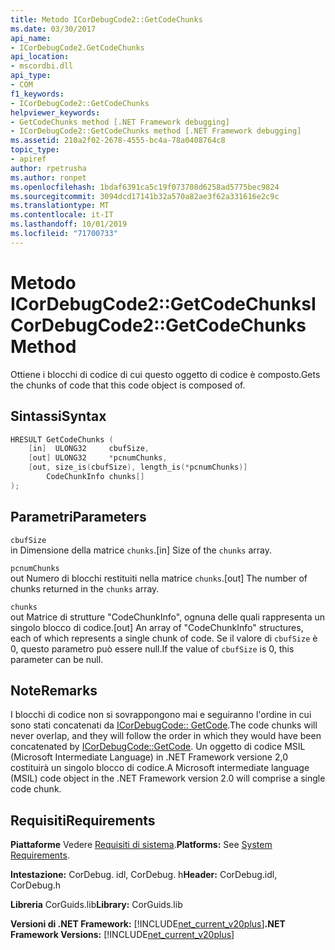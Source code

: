 ```yaml
---
title: Metodo ICorDebugCode2::GetCodeChunks
ms.date: 03/30/2017
api_name:
- ICorDebugCode2.GetCodeChunks
api_location:
- mscordbi.dll
api_type:
- COM
f1_keywords:
- ICorDebugCode2::GetCodeChunks
helpviewer_keywords:
- GetCodeChunks method [.NET Framework debugging]
- ICorDebugCode2::GetCodeChunks method [.NET Framework debugging]
ms.assetid: 210a2f02-2678-4555-bc4a-78a0408764c8
topic_type:
- apiref
author: rpetrusha
ms.author: ronpet
ms.openlocfilehash: 1bdaf6391ca5c19f073708d6258ad5775bec9824
ms.sourcegitcommit: 3094dcd17141b32a570a82ae3f62a331616e2c9c
ms.translationtype: MT
ms.contentlocale: it-IT
ms.lasthandoff: 10/01/2019
ms.locfileid: "71700733"
---
```

# <a name="icordebugcode2getcodechunks-method"></a><span data-ttu-id="6ecfe-102">Metodo ICorDebugCode2::GetCodeChunks</span><span class="sxs-lookup"><span data-stu-id="6ecfe-102">ICorDebugCode2::GetCodeChunks Method</span></span>

<span data-ttu-id="6ecfe-103">Ottiene i blocchi di codice di cui questo oggetto di codice è composto.</span><span class="sxs-lookup"><span data-stu-id="6ecfe-103">Gets the chunks of code that this code object is composed of.</span></span>

## <a name="syntax"></a><span data-ttu-id="6ecfe-104">Sintassi</span><span class="sxs-lookup"><span data-stu-id="6ecfe-104">Syntax</span></span>

```cpp
HRESULT GetCodeChunks (
    [in]  ULONG32     cbufSize,
    [out] ULONG32     *pcnumChunks,
    [out, size_is(cbufSize), length_is(*pcnumChunks)]
        CodeChunkInfo chunks[]
);
```

## <a name="parameters"></a><span data-ttu-id="6ecfe-105">Parametri</span><span class="sxs-lookup"><span data-stu-id="6ecfe-105">Parameters</span></span>

 `cbufSize`  
 <span data-ttu-id="6ecfe-106">in Dimensione della matrice `chunks`.</span><span class="sxs-lookup"><span data-stu-id="6ecfe-106">[in] Size of the `chunks` array.</span></span>

 `pcnumChunks`  
 <span data-ttu-id="6ecfe-107">out Numero di blocchi restituiti nella matrice `chunks`.</span><span class="sxs-lookup"><span data-stu-id="6ecfe-107">[out] The number of chunks returned in the `chunks` array.</span></span>

 `chunks`  
 <span data-ttu-id="6ecfe-108">out Matrice di strutture "CodeChunkInfo", ognuna delle quali rappresenta un singolo blocco di codice.</span><span class="sxs-lookup"><span data-stu-id="6ecfe-108">[out] An array of "CodeChunkInfo" structures, each of which represents a single chunk of code.</span></span> <span data-ttu-id="6ecfe-109">Se il valore di `cbufSize` è 0, questo parametro può essere null.</span><span class="sxs-lookup"><span data-stu-id="6ecfe-109">If the value of `cbufSize` is 0, this parameter can be null.</span></span>

## <a name="remarks"></a><span data-ttu-id="6ecfe-110">Note</span><span class="sxs-lookup"><span data-stu-id="6ecfe-110">Remarks</span></span>

 <span data-ttu-id="6ecfe-111">I blocchi di codice non si sovrappongono mai e seguiranno l'ordine in cui sono stati concatenati da [ICorDebugCode:: GetCode](icordebugcode-getcode-method.md).</span><span class="sxs-lookup"><span data-stu-id="6ecfe-111">The code chunks will never overlap, and they will follow the order in which they would have been concatenated by [ICorDebugCode::GetCode](icordebugcode-getcode-method.md).</span></span> <span data-ttu-id="6ecfe-112">Un oggetto di codice MSIL (Microsoft Intermediate Language) in .NET Framework versione 2,0 costituirà un singolo blocco di codice.</span><span class="sxs-lookup"><span data-stu-id="6ecfe-112">A Microsoft intermediate language (MSIL) code object in the .NET Framework version 2.0 will comprise a single code chunk.</span></span>

## <a name="requirements"></a><span data-ttu-id="6ecfe-113">Requisiti</span><span class="sxs-lookup"><span data-stu-id="6ecfe-113">Requirements</span></span>

 <span data-ttu-id="6ecfe-114">**Piattaforme** Vedere [Requisiti di sistema](../../get-started/system-requirements.md).</span><span class="sxs-lookup"><span data-stu-id="6ecfe-114">**Platforms:** See [System Requirements](../../get-started/system-requirements.md).</span></span>

 <span data-ttu-id="6ecfe-115">**Intestazione:** CorDebug. idl, CorDebug. h</span><span class="sxs-lookup"><span data-stu-id="6ecfe-115">**Header:** CorDebug.idl, CorDebug.h</span></span>

 <span data-ttu-id="6ecfe-116">**Libreria** CorGuids.lib</span><span class="sxs-lookup"><span data-stu-id="6ecfe-116">**Library:** CorGuids.lib</span></span>

 <span data-ttu-id="6ecfe-117">**Versioni di .NET Framework:** [!INCLUDE[net_current_v20plus](../../../../includes/net-current-v20plus-md.md)]</span><span class="sxs-lookup"><span data-stu-id="6ecfe-117">**.NET Framework Versions:** [!INCLUDE[net_current_v20plus](../../../../includes/net-current-v20plus-md.md)]</span></span>
 
